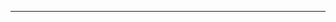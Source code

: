 <!--
CO_OP_TRANSLATOR_METADATA:
{
  "original_hash": "77735b446eb79b1bba9c849865cd0ced",
  "translation_date": "2025-08-28T18:04:09+00:00",
  "source_file": "03-GettingStarted/05-stdio-server/README.md",
  "language_code": "bn"
}
-->


---

